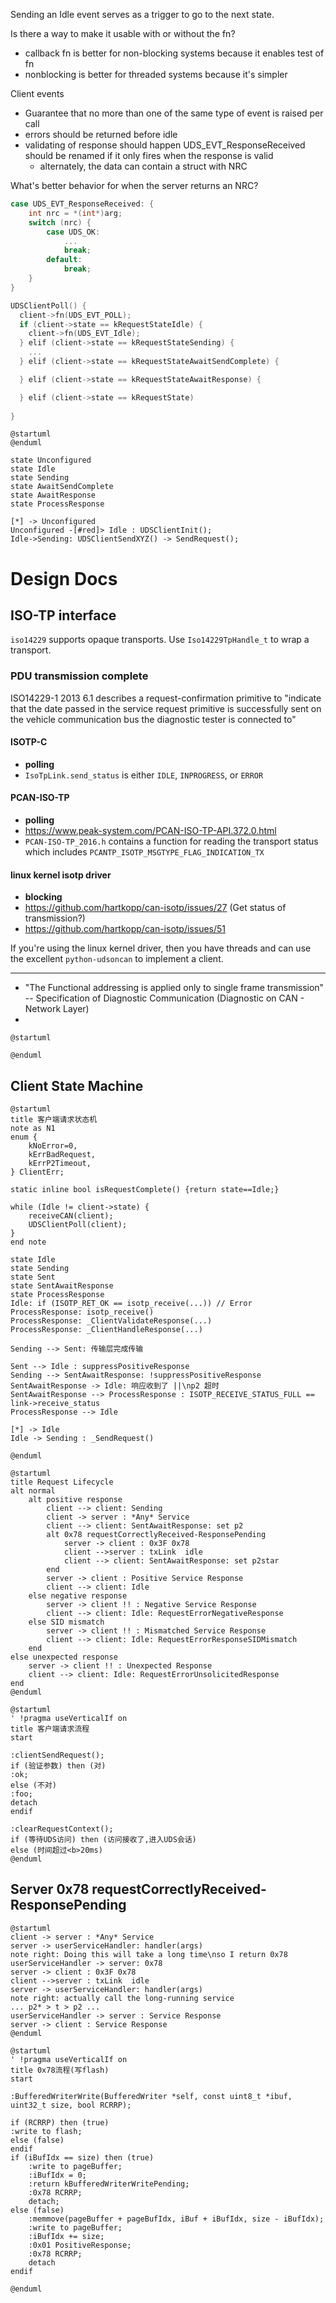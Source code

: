 
Sending an Idle event serves as a trigger to go to the next state.

Is there a way to make it usable with or without the fn?
- callback fn is better for non-blocking systems because it enables test of fn
- nonblocking is better for threaded systems because it's simpler


Client events

- Guarantee that no more than one of the same type of event is raised per call
- errors should be returned before idle
- validating of response should happen 
    UDS_EVT_ResponseReceived should be renamed if it only fires when the response is valid
    - alternately, the data can contain a struct with NRC

What's better behavior for when the server returns an NRC?

```c
case UDS_EVT_ResponseReceived: {
    int nrc = *(int*)arg;
    switch (nrc) {
        case UDS_OK:
            ...
            break;
        default:
            break;
    }
}
```


```c
UDSClientPoll() {
  client->fn(UDS_EVT_POLL);
  if (client->state == kRequestStateIdle) {
    client->fn(UDS_EVT_Idle);
  } elif (client->state == kRequestStateSending) {
    ...
  } elif (client->state == kRequestStateAwaitSendComplete) {

  } elif (client->state == kRequestStateAwaitResponse) {

  } elif (client->state == kRequestState)
  
}
```

```plantuml
@startuml
@enduml

state Unconfigured
state Idle
state Sending
state AwaitSendComplete
state AwaitResponse
state ProcessResponse

[*] -> Unconfigured
Unconfigured -[#red]> Idle : UDSClientInit();
Idle->Sending: UDSClientSendXYZ() -> SendRequest();

```


# Design Docs


## ISO-TP interface

`iso14229` supports opaque transports. Use `Iso14229TpHandle_t` to wrap a transport. 


### PDU transmission complete

ISO14229-1 2013 6.1 describes a request-confirmation primitive to "indicate that the date passed in the service request primitive is successfully sent on the vehicle communication bus the diagnostic tester is connected to"


#### ISOTP-C
- **polling**
- `IsoTpLink.send_status` is either `IDLE`, `INPROGRESS`, or `ERROR`

#### PCAN-ISO-TP
- **polling**
 - https://www.peak-system.com/PCAN-ISO-TP-API.372.0.html
 - `PCAN-ISO-TP_2016.h` contains a function for reading the transport status which includes `PCANTP_ISOTP_MSGTYPE_FLAG_INDICATION_TX`

#### linux kernel isotp driver
- **blocking**
- https://github.com/hartkopp/can-isotp/issues/27 (Get status of transmission?)
- https://github.com/hartkopp/can-isotp/issues/51


If you're using the linux kernel driver, then you have threads and can use the excellent `python-udsoncan` to implement a client.

----
- "The Functional addressing is applied only to single frame transmission" -- Specification of Diagnostic Communication (Diagnostic on CAN - Network Layer)
- 

```plantuml
@startuml

@enduml
```

## Client State Machine

```plantuml
@startuml
title 客户端请求状态机
note as N1
enum {
    kNoError=0,
    kErrBadRequest,
    kErrP2Timeout,
} ClientErr;

static inline bool isRequestComplete() {return state==Idle;}

while (Idle != client->state) {
    receiveCAN(client);
    UDSClientPoll(client);
}
end note

state Idle
state Sending
state Sent
state SentAwaitResponse
state ProcessResponse
Idle: if (ISOTP_RET_OK == isotp_receive(...)) // Error
ProcessResponse: isotp_receive()
ProcessResponse: _ClientValidateResponse(...)
ProcessResponse: _ClientHandleResponse(...)

Sending --> Sent: 传输层完成传输 

Sent --> Idle : suppressPositiveResponse
Sending --> SentAwaitResponse: !suppressPositiveResponse
SentAwaitResponse -> Idle: 响应收到了 ||\np2 超时
SentAwaitResponse --> ProcessResponse : ISOTP_RECEIVE_STATUS_FULL == link->receive_status
ProcessResponse --> Idle

[*] -> Idle
Idle -> Sending : _SendRequest()

@enduml
```

```plantuml
@startuml
title Request Lifecycle
alt normal
    alt positive response
        client --> client: Sending
        client -> server : *Any* Service
        client --> client: SentAwaitResponse: set p2
        alt 0x78 requestCorrectlyReceived-ResponsePending
            server -> client : 0x3F 0x78 
            client -->server : txLink  idle
            client --> client: SentAwaitResponse: set p2star
        end
        server -> client : Positive Service Response
        client --> client: Idle 
    else negative response
        server -> client !! : Negative Service Response
        client --> client: Idle: RequestErrorNegativeResponse
    else SID mismatch
        server -> client !! : Mismatched Service Response
        client --> client: Idle: RequestErrorResponseSIDMismatch
    end
else unexpected response
    server -> client !! : Unexpected Response
    client --> client: Idle: RequestErrorUnsolicitedResponse
end
@enduml
```


```plantuml
@startuml
' !pragma useVerticalIf on
title 客户端请求流程
start

:clientSendRequest();
if (验证参数) then (对)
:ok;
else (不对)
:foo;
detach
endif

:clearRequestContext();
if (等待UDS访问) then (访问接收了,进入UDS会话)
else (时间超过<b>20ms)
@enduml
```

## Server 0x78 requestCorrectlyReceived-ResponsePending

```plantuml
@startuml
client -> server : *Any* Service
server -> userServiceHandler: handler(args)
note right: Doing this will take a long time\nso I return 0x78
userServiceHandler -> server: 0x78
server -> client : 0x3F 0x78 
client -->server : txLink  idle
server -> userServiceHandler: handler(args)
note right: actually call the long-running service
... p2* > t > p2 ... 
userServiceHandler -> server : Service Response
server -> client : Service Response
@enduml
```

```plantuml
@startuml
' !pragma useVerticalIf on
title 0x78流程(写flash)
start

:BufferedWriterWrite(BufferedWriter *self, const uint8_t *ibuf, uint32_t size, bool RCRRP);

if (RCRRP) then (true)
:write to flash;
else (false)
endif
if (iBufIdx == size) then (true)
    :write to pageBuffer;
    :iBufIdx = 0;
    :return kBufferedWriterWritePending;
    :0x78 RCRRP;
    detach;
else (false)
    :memmove(pageBuffer + pageBufIdx, iBuf + iBufIdx, size - iBufIdx);
    :write to pageBuffer;
    :iBufIdx += size;
    :0x01 PositiveResponse;
    :0x78 RCRRP;
    detach
endif

@enduml
```
